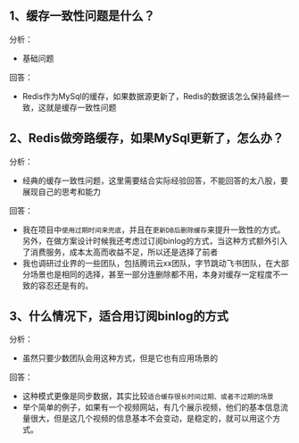 
## 1、缓存一致性问题是什么？

分析：
- 基础问题

回答：
- Redis作为MySql的缓存，如果数据源更新了，Redis的数据该怎么保持最终一致，这就是缓存一致性问题
## 2、Redis做旁路缓存，如果MySql更新了，怎么办？

分析：
- 经典的缓存一致性问题，这里需要结合实际经验回答，不能回答的太八股，要展现自己的思考和能力

回答：
- 我在项目中`使用过期时间来兜底`，并且在`更新DB后删除缓存`来提升一致性的方式。另外，在做方案设计时候我还考虑过订阅binlog的方式，当这种方式额外引入了消费服务，成本太高而收益不足，所以还是选择了前者
- 我也调研过业界的一些团队，包括腾讯云xx团队，字节跳动飞书团队，在大部分场景也是相同的选择，甚至一部分连删除都不用，本身对缓存一定程度不一致的容忍还是有的。
## 3、什么情况下，适合用订阅binlog的方式

分析：
- 虽然只要少数团队会用这种方式，但是它也有应用场景的

回答：
- 这种模式更像是同步数据，其实比较`适合缓存很长时间过期、或者不过期的场景`
- 举个简单的例子，如果有一个视频网站，有几个展示视频，他们的基本信息流量很大，但是这几个视频的信息基本不会变动，是稳定的，就可以用这个方式。
